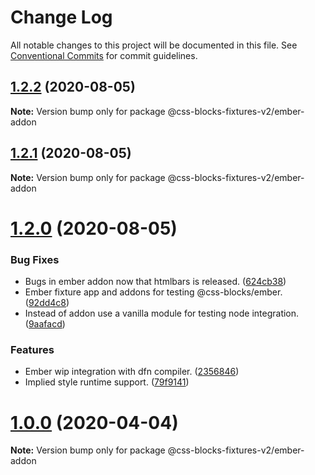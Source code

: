 # Change Log

All notable changes to this project will be documented in this file.
See [Conventional Commits](https://conventionalcommits.org) for commit guidelines.

## [1.2.2](https://github.com/linkedin/css-blocks/compare/v1.2.1...v1.2.2) (2020-08-05)

**Note:** Version bump only for package @css-blocks-fixtures-v2/ember-addon





## [1.2.1](https://github.com/linkedin/css-blocks/compare/v1.2.0...v1.2.1) (2020-08-05)

**Note:** Version bump only for package @css-blocks-fixtures-v2/ember-addon





# [1.2.0](https://github.com/linkedin/css-blocks/compare/v1.1.2...v1.2.0) (2020-08-05)


### Bug Fixes

* Bugs in ember addon now that htmlbars is released. ([624cb38](https://github.com/linkedin/css-blocks/commit/624cb38dc52318558e26a2fcba41cb47c9b9e4a2))
* Ember fixture app and addons for testing @css-blocks/ember. ([92dd4c8](https://github.com/linkedin/css-blocks/commit/92dd4c8fdf5b3b7ac3fa8d8051136b929070277a))
* Instead of addon use a vanilla module for testing node integration. ([9aafacd](https://github.com/linkedin/css-blocks/commit/9aafacd4dd20f87db2c2bb522f87adb1b4496e09))


### Features

* Ember wip integration with dfn compiler. ([2356846](https://github.com/linkedin/css-blocks/commit/2356846fe9eae6df22a20752b21d72b499386ead))
* Implied style runtime support. ([79f9141](https://github.com/linkedin/css-blocks/commit/79f9141aacddf954b6607e54b5724b7aeb82e5df))





# [1.0.0](https://github.com/linkedin/css-blocks/compare/v1.0.0-alpha.7...v1.0.0) (2020-04-04)

**Note:** Version bump only for package @css-blocks-fixtures-v2/ember-addon
